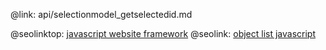 @link: api/selectionmodel_getselectedid.md

@seolinktop: [javascript website framework](https://webix.com)
@seolink: [object list javascript](https://webix.com/widget/list/)